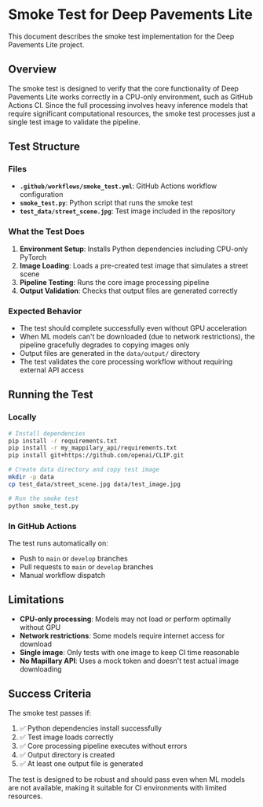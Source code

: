 # Smoke Test for Deep Pavements Lite

This document describes the smoke test implementation for the Deep Pavements Lite project.

## Overview

The smoke test is designed to verify that the core functionality of Deep Pavements Lite works correctly in a CPU-only environment, such as GitHub Actions CI. Since the full processing involves heavy inference models that require significant computational resources, the smoke test processes just a single test image to validate the pipeline.

## Test Structure

### Files

- **`.github/workflows/smoke_test.yml`**: GitHub Actions workflow configuration
- **`smoke_test.py`**: Python script that runs the smoke test
- **`test_data/street_scene.jpg`**: Test image included in the repository

### What the Test Does

1. **Environment Setup**: Installs Python dependencies including CPU-only PyTorch
2. **Image Loading**: Loads a pre-created test image that simulates a street scene
3. **Pipeline Testing**: Runs the core image processing pipeline
4. **Output Validation**: Checks that output files are generated correctly

### Expected Behavior

- The test should complete successfully even without GPU acceleration
- When ML models can't be downloaded (due to network restrictions), the pipeline gracefully degrades to copying images only
- Output files are generated in the `data/output/` directory
- The test validates the core processing workflow without requiring external API access

## Running the Test

### Locally

```bash
# Install dependencies
pip install -r requirements.txt
pip install -r my_mappilary_api/requirements.txt
pip install git+https://github.com/openai/CLIP.git

# Create data directory and copy test image
mkdir -p data
cp test_data/street_scene.jpg data/test_image.jpg

# Run the smoke test
python smoke_test.py
```

### In GitHub Actions

The test runs automatically on:
- Push to `main` or `develop` branches
- Pull requests to `main` or `develop` branches
- Manual workflow dispatch

## Limitations

- **CPU-only processing**: Models may not load or perform optimally without GPU
- **Network restrictions**: Some models require internet access for download
- **Single image**: Only tests with one image to keep CI time reasonable
- **No Mapillary API**: Uses a mock token and doesn't test actual image downloading

## Success Criteria

The smoke test passes if:

1. ✅ Python dependencies install successfully
2. ✅ Test image loads correctly
3. ✅ Core processing pipeline executes without errors
4. ✅ Output directory is created
5. ✅ At least one output file is generated

The test is designed to be robust and should pass even when ML models are not available, making it suitable for CI environments with limited resources.